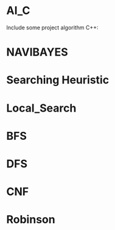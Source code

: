 # AI_C
Include some project algorithm C++:
# NAVIBAYES
# Searching Heuristic
# Local_Search
# BFS
# DFS
# CNF
# Robinson
